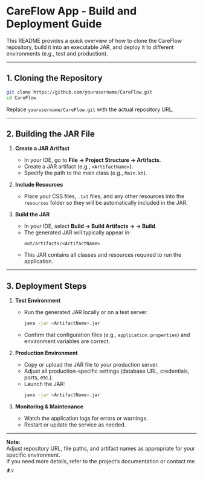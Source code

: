 # CareFlow App - Build and Deployment Guide

This README provides a quick overview of how to clone the CareFlow repository, build it into an executable JAR, and deploy it to different environments (e.g., test and production).

---

## 1. Cloning the Repository

```bash
git clone https://github.com/yourusername/CareFlow.git
cd CareFlow
```
Replace `yourusername/CareFlow.git` with the actual repository URL.

---

## 2. Building the JAR File

1. **Create a JAR Artifact**  
   - In your IDE, go to **File → Project Structure → Artifacts**.  
   - Create a JAR artifact (e.g., `<ArtifactName>`).  
   - Specify the path to the main class (e.g., `Main.kt`).

2. **Include Resources**  
   - Place your CSS files, `.txt` files, and any other resources into the `resources` folder so they will be automatically included in the JAR.

3. **Build the JAR**  
   - In your IDE, select **Build → Build Artifacts → <ArtifactName> → Build**.  
   - The generated JAR will typically appear in:
     ```
     out/artifacts/<ArtifactName>
     ```
   - This JAR contains all classes and resources required to run the application.

---

## 3. Deployment Steps

1. **Test Environment**  
   - Run the generated JAR locally or on a test server:
     ```bash
     java -jar <ArtifactName>.jar
     ```
   - Confirm that configuration files (e.g., `application.properties`) and environment variables are correct.

2. **Production Environment**  
   - Copy or upload the JAR file to your production server.
   - Adjust all production-specific settings (database URL, credentials, ports, etc.).
   - Launch the JAR:
     ```bash
     java -jar <ArtifactName>.jar
     ```

3. **Monitoring & Maintenance**  
   - Watch the application logs for errors or warnings.
   - Restart or update the service as needed.

---

**Note:**  
Adjust repository URL, file paths, and artifact names as appropriate for your specific environment.  
If you need more details, refer to the project’s documentation or contact me ⛹️‍♀️

